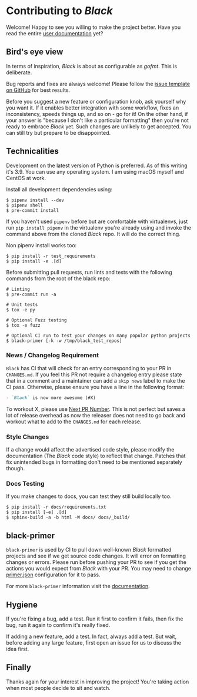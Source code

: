 # Contributing to _Black_

Welcome! Happy to see you willing to make the project better. Have you read the entire
[user documentation](https://black.readthedocs.io/en/latest/) yet?

## Bird's eye view

In terms of inspiration, _Black_ is about as configurable as _gofmt_. This is
deliberate.

Bug reports and fixes are always welcome! Please follow the
[issue template on GitHub](https://github.com/psf/black/issues/new) for best results.

Before you suggest a new feature or configuration knob, ask yourself why you want it. If
it enables better integration with some workflow, fixes an inconsistency, speeds things
up, and so on - go for it! On the other hand, if your answer is "because I don't like a
particular formatting" then you're not ready to embrace _Black_ yet. Such changes are
unlikely to get accepted. You can still try but prepare to be disappointed.

## Technicalities

Development on the latest version of Python is preferred. As of this writing it's 3.9.
You can use any operating system. I am using macOS myself and CentOS at work.

Install all development dependencies using:

```console
$ pipenv install --dev
$ pipenv shell
$ pre-commit install
```

If you haven't used `pipenv` before but are comfortable with virtualenvs, just run
`pip install pipenv` in the virtualenv you're already using and invoke the command above
from the cloned _Black_ repo. It will do the correct thing.

Non pipenv install works too:

```console
$ pip install -r test_requirements
$ pip install -e .[d]
```

Before submitting pull requests, run lints and tests with the following commands from
the root of the black repo:

```console
# Linting
$ pre-commit run -a

# Unit tests
$ tox -e py

# Optional Fuzz testing
$ tox -e fuzz

# Optional CI run to test your changes on many popular python projects
$ black-primer [-k -w /tmp/black_test_repos]
```

### News / Changelog Requirement

`Black` has CI that will check for an entry corresponding to your PR in `CHANGES.md`. If
you feel this PR not require a changelog entry please state that in a comment and a
maintainer can add a `skip news` label to make the CI pass. Otherwise, please ensure you
have a line in the following format:

```md
- `Black` is now more awesome (#X)
```

To workout X, please use
[Next PR Number](https://ichard26.github.io/next-pr-number/?owner=psf&name=black). This
is not perfect but saves a lot of release overhead as now the releaser does not need to
go back and workout what to add to the `CHANGES.md` for each release.

### Style Changes

If a change would affect the advertised code style, please modify the documentation (The
_Black_ code style) to reflect that change. Patches that fix unintended bugs in
formatting don't need to be mentioned separately though.

### Docs Testing

If you make changes to docs, you can test they still build locally too.

```console
$ pip install -r docs/requirements.txt
$ pip install [-e] .[d]
$ sphinx-build -a -b html -W docs/ docs/_build/
```

## black-primer

`black-primer` is used by CI to pull down well-known _Black_ formatted projects and see
if we get source code changes. It will error on formatting changes or errors. Please run
before pushing your PR to see if you get the actions you would expect from _Black_ with
your PR. You may need to change
[primer.json](https://github.com/psf/black/blob/master/src/black_primer/primer.json)
configuration for it to pass.

For more `black-primer` information visit the
[documentation](https://github.com/psf/black/blob/master/docs/black_primer.md).

## Hygiene

If you're fixing a bug, add a test. Run it first to confirm it fails, then fix the bug,
run it again to confirm it's really fixed.

If adding a new feature, add a test. In fact, always add a test. But wait, before adding
any large feature, first open an issue for us to discuss the idea first.

## Finally

Thanks again for your interest in improving the project! You're taking action when most
people decide to sit and watch.
